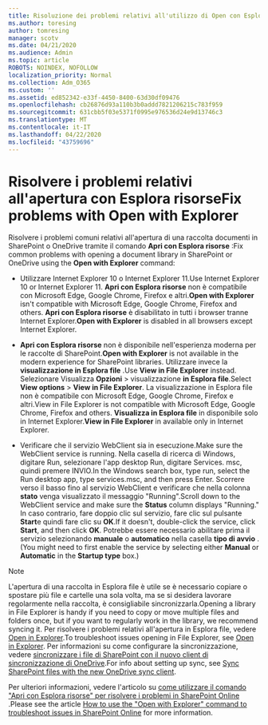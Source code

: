 ```yaml
---
title: Risoluzione dei problemi relativi all'utilizzo di Open con Esplora risorse
ms.author: toresing
author: tomresing
manager: scotv
ms.date: 04/21/2020
ms.audience: Admin
ms.topic: article
ROBOTS: NOINDEX, NOFOLLOW
localization_priority: Normal
ms.collection: Adm_O365
ms.custom: ''
ms.assetid: ed852342-e33f-4450-8400-63d30df09476
ms.openlocfilehash: cb26876d93a110b3b0addd7821206215c783f959
ms.sourcegitcommit: 631cbb5f03e5371f0995e976536d24e9d13746c3
ms.translationtype: MT
ms.contentlocale: it-IT
ms.lasthandoff: 04/22/2020
ms.locfileid: "43759696"
---
```

# <a name="fix-problems-with-open-with-explorer"></a><span data-ttu-id="24012-102">Risolvere i problemi relativi all'apertura con Esplora risorse</span><span class="sxs-lookup"><span data-stu-id="24012-102">Fix problems with Open with Explorer</span></span>

<span data-ttu-id="24012-103">Risolvere i problemi comuni relativi all'apertura di una raccolta documenti in SharePoint o OneDrive tramite il comando **Apri con Esplora risorse** :</span><span class="sxs-lookup"><span data-stu-id="24012-103">Fix common problems with opening a document library in SharePoint or OneDrive using the **Open with Explorer** command:</span></span> 
  
- <span data-ttu-id="24012-104">Utilizzare Internet Explorer 10 o Internet Explorer 11.</span><span class="sxs-lookup"><span data-stu-id="24012-104">Use Internet Explorer 10 or Internet Explorer 11.</span></span> <span data-ttu-id="24012-105">**Apri con Esplora risorse** non è compatibile con Microsoft Edge, Google Chrome, Firefox e altri.</span><span class="sxs-lookup"><span data-stu-id="24012-105">**Open with Explorer** isn't compatible with Microsoft Edge, Google Chrome, Firefox and others.</span></span> <span data-ttu-id="24012-106">**Apri con Esplora risorse** è disabilitato in tutti i browser tranne Internet Explorer.</span><span class="sxs-lookup"><span data-stu-id="24012-106">**Open with Explorer** is disabled in all browsers except Internet Explorer.</span></span> 
    
- <span data-ttu-id="24012-107">**Apri con Esplora risorse** non è disponibile nell'esperienza moderna per le raccolte di SharePoint.</span><span class="sxs-lookup"><span data-stu-id="24012-107">**Open with Explorer** is not available in the modern experience for SharePoint libraries.</span></span> <span data-ttu-id="24012-108">Utilizzare invece la **visualizzazione in Esplora file** .</span><span class="sxs-lookup"><span data-stu-id="24012-108">Use **View in File Explorer** instead.</span></span> <span data-ttu-id="24012-109">Selezionare Visualizza **Opzioni** \> visualizzazione **in Esplora file**.</span><span class="sxs-lookup"><span data-stu-id="24012-109">Select **View options** \> **View in File Explorer**.</span></span> <span data-ttu-id="24012-110">La visualizzazione in Esplora file non è compatibile con Microsoft Edge, Google Chrome, Firefox e altri.</span><span class="sxs-lookup"><span data-stu-id="24012-110">View in File Explorer is not compatible with Microsoft Edge, Google Chrome, Firefox and others.</span></span> <span data-ttu-id="24012-111">**Visualizza in Esplora file** in disponibile solo in Internet Explorer.</span><span class="sxs-lookup"><span data-stu-id="24012-111">**View in File Explorer** in available only in Internet Explorer.</span></span> 
    
- <span data-ttu-id="24012-112">Verificare che il servizio WebClient sia in esecuzione.</span><span class="sxs-lookup"><span data-stu-id="24012-112">Make sure the WebClient service is running.</span></span> <span data-ttu-id="24012-113">Nella casella di ricerca di Windows, digitare Run, selezionare l'app desktop Run, digitare Services. msc, quindi premere INVIO.</span><span class="sxs-lookup"><span data-stu-id="24012-113">In the Windows search box, type run, select the Run desktop app, type services.msc, and then press Enter.</span></span> <span data-ttu-id="24012-114">Scorrere verso il basso fino al servizio WebClient e verificare che nella colonna **stato** venga visualizzato il messaggio "Running".</span><span class="sxs-lookup"><span data-stu-id="24012-114">Scroll down to the WebClient service and make sure the **Status** column displays "Running."</span></span> <span data-ttu-id="24012-115">In caso contrario, fare doppio clic sul servizio, fare clic sul pulsante **Start**e quindi fare clic su **OK**.</span><span class="sxs-lookup"><span data-stu-id="24012-115">If it doesn't, double-click the service, click **Start**, and then click **OK**.</span></span> <span data-ttu-id="24012-116">Potrebbe essere necessario abilitare prima il servizio selezionando **manuale** o **automatico** nella casella **tipo di avvio** .</span><span class="sxs-lookup"><span data-stu-id="24012-116">(You might need to first enable the service by selecting either **Manual** or **Automatic** in the **Startup type** box.)</span></span> 
    
> [!NOTE]
> <span data-ttu-id="24012-117">L'apertura di una raccolta in Esplora file è utile se è necessario copiare o spostare più file e cartelle una sola volta, ma se si desidera lavorare regolarmente nella raccolta, è consigliabile sincronizzarla.</span><span class="sxs-lookup"><span data-stu-id="24012-117">Opening a library in File Explorer is handy if you need to copy or move multiple files and folders once, but if you want to regularly work in the library, we recommend syncing it.</span></span> <span data-ttu-id="24012-118">Per risolvere i problemi relativi all'apertura in Esplora file, vedere [Open in Explorer](https://go.microsoft.com/fwlink/?linkid=871665).</span><span class="sxs-lookup"><span data-stu-id="24012-118">To troubleshoot issues opening in File Explorer, see [Open in Explorer](https://go.microsoft.com/fwlink/?linkid=871665).</span></span> <span data-ttu-id="24012-119">Per informazioni su come configurare la sincronizzazione, vedere [sincronizzare i file di SharePoint con il nuovo client di sincronizzazione di OneDrive](https://go.microsoft.com/fwlink/?linkid=871666).</span><span class="sxs-lookup"><span data-stu-id="24012-119">For info about setting up sync, see [Sync SharePoint files with the new OneDrive sync client](https://go.microsoft.com/fwlink/?linkid=871666).</span></span>
  
<span data-ttu-id="24012-120">Per ulteriori informazioni, vedere l'articolo su [come utilizzare il comando "Apri con Esplora risorse" per risolvere i problemi in SharePoint Online](https://docs.microsoft.com/sharepoint/support/lists-and-libraries/troubleshoot-issues-using-open-with-explorer) .</span><span class="sxs-lookup"><span data-stu-id="24012-120">Please see the article [How to use the "Open with Explorer" command to troubleshoot issues in SharePoint Online](https://docs.microsoft.com/sharepoint/support/lists-and-libraries/troubleshoot-issues-using-open-with-explorer) for more information.</span></span> 
  

